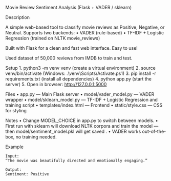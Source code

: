 Movie Review Sentiment Analysis (Flask + VADER / sklearn)

Description

A simple web-based tool to classify movie reviews as Positive, Negative, or Neutral.
Supports two backends:
	•	VADER (rule-based)
	•	TF-IDF + Logistic Regression (trained on NLTK movie_reviews)

Built with Flask for a clean and fast web interface. Easy to use!

Used dataset of 50,000 reviews from IMDB to train and test.

Setup
	1.	python3 -m venv venv  (create a virtual environment)
	2.	source venv/bin/activate  (Windows: .\venv\Scripts\Activate.ps1)
	3.	pip install -r requirements.txt  (install all dependencies)
	4.	python app.py  (start the server)
	5.	Open in browser: http://127.0.0.1:5000

Files
	•	app.py — Main Flask server
	•	model/vader_model.py — VADER wrapper
	•	model/sklearn_model.py — TF-IDF + Logistic Regression and training script
	•	templates/index.html — Frontend
	•	static/style.css — CSS for styling

Notes
	•	Change MODEL_CHOICE in app.py to switch between models.
	•	First run with sklearn will download NLTK corpora and train the model — then model/sentiment_model.pkl will get saved .
	•	VADER works out-of-the-box, no training needed.

Example

	Input:
	“The movie was beautifully directed and emotionally engaging.”
	
	Output:
	Sentiment: Positive


